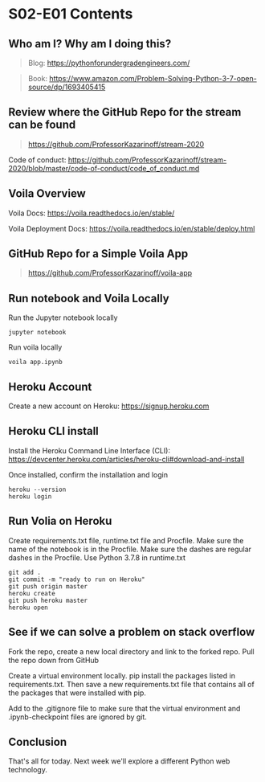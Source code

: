 # S02-E01 Contents

## Who am I? Why am I doing this?

 > Blog: https://pythonforundergradengineers.com/

 > Book: https://www.amazon.com/Problem-Solving-Python-3-7-open-source/dp/1693405415

## Review where the GitHub Repo for the stream can be found

 > https://github.com/ProfessorKazarinoff/stream-2020

Code of conduct: https://github.com/ProfessorKazarinoff/stream-2020/blob/master/code-of-conduct/code_of_conduct.md

## Voila Overview

Voila Docs: https://voila.readthedocs.io/en/stable/

Voila Deployment Docs: https://voila.readthedocs.io/en/stable/deploy.html

## GitHub Repo for a Simple Voila App

 > https://github.com/ProfessorKazarinoff/voila-app

## Run notebook and Voila Locally

Run the Jupyter notebook locally

```
jupyter notebook
```

Run voila locally

```
voila app.ipynb
```

## Heroku Account

Create a new account on Heroku: https://signup.heroku.com

## Heroku CLI install

Install the Heroku Command Line Interface (CLI): https://devcenter.heroku.com/articles/heroku-cli#download-and-install

Once installed, confirm the installation and login

```
heroku --version
heroku login
```

## Run Volia on Heroku

Create requirements.txt file, runtime.txt file and Procfile. Make sure the name of the notebook is in the Procfile. Make sure the dashes are regular dashes in the Procfile. Use Python 3.7.8 in runtime.txt

```
git add .
git commit -m "ready to run on Heroku"
git push origin master
heroku create
git push heroku master
heroku open
```

## See if we can solve a problem on stack overflow

Fork the repo, create a new local directory and link to the forked repo. Pull the repo down from GitHub

Create a virtual environment locally. pip install the packages listed in requirements.txt. Then save a new requirements.txt file that contains all of the packages that were installed with pip.

Add to the .gitignore file to make sure that the virtual environment and .ipynb-checkpoint files are ignored by git.

## Conclusion

That's all for today. Next week we'll explore a different Python web technology.
